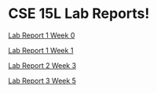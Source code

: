 # CSE 15L Lab Reports!
[Lab Report 1 Week 0](https://runpengj.github.io/cse15l-lab-reports/lab-report-1-week-0.html)

[Lab Report 1 Week 1](https://runpengj.github.io/cse15l-lab-reports/lab-report-1-week-1.html)

[Lab Report 2 Week 3](https://runpengj.github.io/cse15l-lab-reports/lab-report-2-week-3.html)

[Lab Report 3 Week 5](https://runpengj.github.io/cse15l-lab-reports/lab-report-3-week-5.html)
